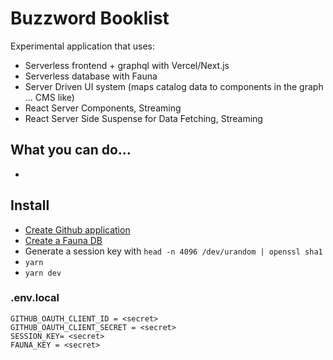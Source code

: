 # Buzzword Booklist

Experimental application that uses:

- Serverless frontend + graphql with Vercel/Next.js
- Serverless database with Fauna
- Server Driven UI system (maps catalog data to components in the graph ... CMS like)
- React Server Components, Streaming
- React Server Side Suspense for Data Fetching, Streaming

## What you can do...

-

## Install

- [Create Github application](https://docs.github.com/en/developers/apps/building-github-apps/creating-a-github-app)
- [Create a Fauna DB](https://fauna.com/)
- Generate a session key with `head -n 4096 /dev/urandom | openssl sha1`
- `yarn`
- `yarn dev`

### .env.local

```
GITHUB_OAUTH_CLIENT_ID = <secret>
GITHUB_OAUTH_CLIENT_SECRET = <secret>
SESSION_KEY= <secret>
FAUNA_KEY = <secret>
```

